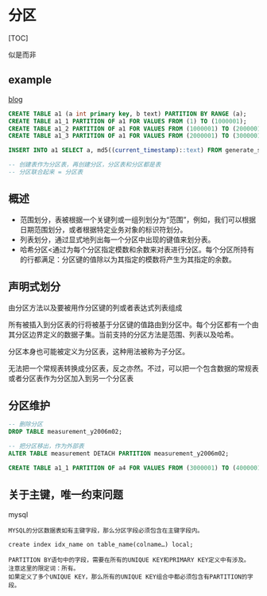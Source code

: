 # 分区

[TOC]

似是而非

## example

[blog](https://blog.csdn.net/qq_47255712/article/details/110945530)

```sql
CREATE TABLE a1 (a int primary key, b text) PARTITION BY RANGE (a);
CREATE TABLE a1_1 PARTITION OF a1 FOR VALUES FROM (1) TO (1000001);
CREATE TABLE a1_2 PARTITION OF a1 FOR VALUES FROM (1000001) TO (2000001);
CREATE TABLE a1_3 PARTITION OF a1 FOR VALUES FROM (2000001) TO (3000001);

INSERT INTO a1 SELECT a, md5((current_timestamp)::text) FROM generate_series(1,3000000) as a;

-- 创建表作为分区表，再创建分区，分区表和分区都是表
-- 分区联合起来 = 分区表
```

## 概述

- 范围划分，表被根据一个关键列或一组列划分为“范围”，例如，我们可以根据日期范围划分，或者根据特定业务对象的标识符划分。
- 列表划分，通过显式地列出每一个分区中出现的键值来划分表。
- 哈希分区<通过为每个分区指定模数和余数来对表进行分区。每个分区所持有的行都满足：分区键的值除以为其指定的模数将产生为其指定的余数。

## 声明式划分

由分区方法以及要被用作分区键的列或者表达式列表组成

所有被插入到分区表的行将被基于分区键的值路由到分区中。每个分区都有一个由其分区边界定义的数据子集。当前支持的分区方法是范围、列表以及哈希。

分区本身也可能被定义为分区表，这种用法被称为子分区。

无法把一个常规表转换成分区表，反之亦然。不过，可以把一个包含数据的常规表或者分区表作为分区加入到另一个分区表

## 分区维护

```sql
-- 删除分区
DROP TABLE measurement_y2006m02;

-- 把分区移出，作为外部表
ALTER TABLE measurement DETACH PARTITION measurement_y2006m02;

CREATE TABLE a1_1 PARTITION OF a4 FOR VALUES FROM (3000001) TO (4000001) TABLESPACE fasttablespace;
```

## 关于主键，唯一约束问题

mysql

```text
MYSQL的分区数据表如有主键字段，那么分区字段必须包含在主键字段内。

create index idx_name on table_name(colname…) local;

PARTITION BY语句中的字段，需要在所有的UNIQUE KEY和PRIMARY KEY定义中有涉及。
注意这里的限定词：所有。
如果定义了多个UNIQUE KEY，那么所有的UNIQUE KEY组合中都必须包含有PARTITION的字段。
```
